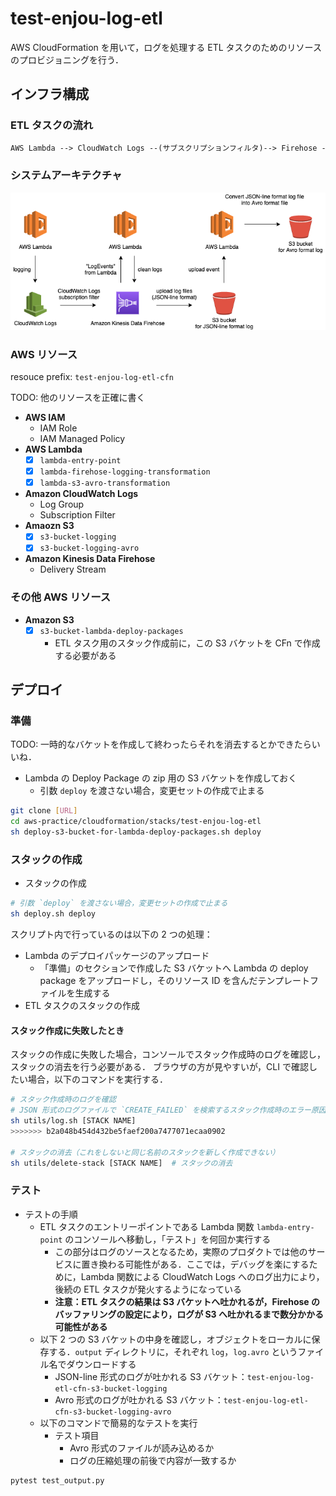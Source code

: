 # test-enjou-log-etl

AWS CloudFormation を用いて，ログを処理する ETL タスクのためのリソースのプロビジョニングを行う．

## インフラ構成

### ETL タスクの流れ

```txt
AWS Lambda --> CloudWatch Logs --(サブスクリプションフィルタ)--> Firehose -> S3
```

### システムアーキテクチャ

![img](./docs/img/test-enjou-system-architecture.png)

### AWS リソース

resouce prefix: `test-enjou-log-etl-cfn`

TODO: 他のリソースを正確に書く

- **AWS IAM**
  - IAM Role
  - IAM Managed Policy
- **AWS Lambda**
  - [x] `lambda-entry-point`
  - [x] `lambda-firehose-logging-transformation`
  - [x] `lambda-s3-avro-transformation`
- **Amazon CloudWatch Logs**
  - Log Group
  - Subscription Filter
- **Amaozn S3**
  - [x] `s3-bucket-logging`
  - [x] `s3-bucket-logging-avro`
- **Amazon Kinesis Data Firehose**
  - Delivery Stream

### その他 AWS リソース

- **Amazon S3**
  - [x] `s3-bucket-lambda-deploy-packages`
    - ETL タスク用のスタック作成前に，この S3 バケットを CFn で作成する必要がある

## デプロイ

### 準備

TODO: 一時的なバケットを作成して終わったらそれを消去するとかできたらいいね．

- Lambda の Deploy Package の zip 用の S3 バケットを作成しておく
  - 引数 `deploy` を渡さない場合，変更セットの作成で止まる

```sh
git clone [URL]
cd aws-practice/cloudformation/stacks/test-enjou-log-etl
sh deploy-s3-bucket-for-lambda-deploy-packages.sh deploy
```

### スタックの作成

- スタックの作成

```sh
# 引数 `deploy` を渡さない場合，変更セットの作成で止まる
sh deploy.sh deploy
```

スクリプト内で行っているのは以下の 2 つの処理：

- Lambda のデプロイパッケージのアップロード
  - 「準備」のセクションで作成した S3 バケットへ Lambda の deploy package をアップロードし，そのリソース ID を含んだテンプレートファイルを生成する
- ETL タスクのスタックの作成

#### スタック作成に失敗したとき

スタックの作成に失敗した場合，コンソールでスタック作成時のログを確認し，スタックの消去を行う必要がある．
ブラウザの方が見やすいが，CLI で確認したい場合，以下のコマンドを実行する．

```sh
# スタック作成時のログを確認
# JSON 形式のログファイルで `CREATE_FAILED` を検索するスタック作成時のエラー原因が分かる
sh utils/log.sh [STACK NAME]
>>>>>>> b2a048b454d432be5faef200a7477071ecaa0902

# スタックの消去（これをしないと同じ名前のスタックを新しく作成できない）
sh utils/delete-stack [STACK NAME]  # スタックの消去
```

### テスト

- テストの手順
  - ETL タスクのエントリーポイントである Lambda 関数 `lambda-entry-point` のコンソールへ移動し，「テスト」を何回か実行する
    - この部分はログのソースとなるため，実際のプロダクトでは他のサービスに置き換わる可能性がある．ここでは，デバッグを楽にするために，Lambda 関数による CloudWatch Logs へのログ出力により，後続の ETL タスクが発火するようになっている
    - **注意：ETL タスクの結果は S3 バケットへ吐かれるが，Firehose のバッファリングの設定により，ログが S3 へ吐かれるまで数分かかる可能性がある**
  - 以下 2 つの S3 バケットの中身を確認し，オブジェクトをローカルに保存する．`output` ディレクトリに，それぞれ `log`，`log.avro` というファイル名でダウンロードする
    - JSON-line 形式のログが吐かれる S3 バケット：`test-enjou-log-etl-cfn-s3-bucket-logging`
    - Avro 形式のログが吐かれる S3 バケット：`test-enjou-log-etl-cfn-s3-bucket-logging-avro`
  - 以下のコマンドで簡易的なテストを実行
    - テスト項目
      - Avro 形式のファイルが読み込めるか
      - ログの圧縮処理の前後で内容が一致するか

```sh
pytest test_output.py
```
